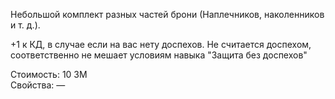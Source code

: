 Небольшой комплект разных частей брони (Наплечников, наколенников и т. д.).

+1 к КД, в случае если на вас нету доспехов.
Не считается доспехом, соответственно не мешает условиям навыка "Защита без доспехов"

Стоимость: 10 ЗМ<br>
Свойства: —<br>